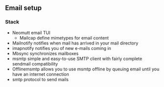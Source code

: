 ## Email setup

### Stack

- Neomutt
  email TUI
  - Mailcap
    define mimetypes for email content
- Mailnotify
  notifies when mail has arrived in your mail directory
- imapnotify
  notifies you of new e-mails coming in
- Mbsync
  synchronizes mailboxes
- msmtp
  simple and easy-to-use SMTP client with fairly complete sendmail compatibility
- Offlinemsmtp
  allows you to use msmtp offline by queuing email until you have an internet connection
- smtp
  protocol to send mails
